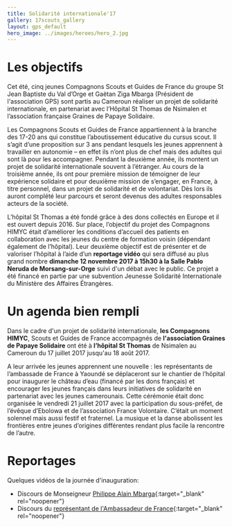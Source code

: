 ```yaml
---
title: Solidarité internationale'17
gallery: 17scouts_gallery
layout: gps_default
hero_image: ../images/heroes/hero_2.jpg
---
```


# Les objectifs
Cet été, cinq jeunes Compagnons Scouts et Guides de France du groupe St Jean Baptiste du Val d’Orge et Gaëtan Ziga Mbarga (Président de l'association GPS) sont partis au Cameroun réaliser un projet de solidarité internationale, en partenariat avec l’Hôpital St Thomas de Nsimalen et l’association française Graines de Papaye Solidaire.

Les Compagnons Scouts et Guides de France appartiennent à la branche des 17-20 ans qui constitue l’aboutissement éducative du cursus scout. Il s’agit d’une proposition sur 3 ans pendant lesquels les jeunes apprennent à travailler en autonomie – en effet ils n’ont plus de chef mais des adultes qui sont là pour les accompagner. Pendant la deuxième année, ils montent un projet de solidarité internationale souvent à l’étranger. Au cours de la troisième année, ils ont pour première mission de témoigner de leur expérience solidaire et pour deuxième mission de s’engager, en France, à titre personnel, dans un projet de solidarité et de volontariat. Dès lors ils auront complété leur parcours et seront devenus des adultes responsables acteurs de la société.


L’hôpital St Thomas a été fondé grâce à des dons collectés en Europe et il est ouvert depuis 2016. Sur place, l’objectif du projet des Compagnons HIMYC était d’améliorer les conditions d’accueil des patients en collaboration avec les jeunes du centre de formation voisin (dépendant également de l’hôpital). Leur deuxième objectif est de présenter et de valoriser l’hôpital à l’aide d’un **reportage vidéo** qui sera diffusé au plus grand nombre **dimanche 12 novembre 2017 à 15h30 à la Salle Pablo Neruda de Morsang-sur-Orge** suivi d'un débat avec le public. Ce projet a été financé en partie par une subvention Jeunesse Solidarité Internationale du Ministère des Affaires Étrangères.

# Un agenda bien rempli
Dans le cadre d'un projet de solidarité internationale, **les Compagnons HIMYC**, Scouts et Guides de France accompagnés de **l'association Graines de Papaye Solidaire** ont été à **l’hôpital St Thomas** de Nsimalen au Cameroun du 17 juillet 2017 jusqu'au 18 août 2017.

A leur arrivée les jeunes apprennent une nouvelle : les représentants de l’ambassade de France à Yaoundé se déplaceront sur le chantier de l’hôpital pour inaugurer le château d’eau (financé par les dons français) et encourager les jeunes français dans leurs initiatives de solidarité en partenariat avec les jeunes camerounais. Cette cérémonie était donc organisée le vendredi 21 juillet 2017 avec la participation du sous-préfet, de l’évêque d’Ebolowa et de l’association France Volontaire. C’était un moment solennel mais aussi festif et fraternel. La musique et la danse abolissent les frontières entre jeunes d’origines différentes rendant plus facile la rencontre de l’autre.

# Reportages

Quelques vidéos de la journée d'inauguration:

 - Discours de Monseigneur [Philippe Alain Mbarga](https://youtu.be/LvTKQbCZaaQ){:target="_blank" rel="noopener"} 
 - Discours du [représentant de l'Ambassadeur de France](https://youtu.be/ZBEn-IQbGog){:target="_blank" rel="noopener"} 

